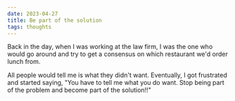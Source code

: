 ```yaml
---
date: 2023-04-27
title: Be part of the solution
tags: thoughts
---
```


Back in the day, when I was working at the law firm, I was the one who would go around and try to get a consensus on which restaurant we'd order lunch from.

All people would tell me is what they didn't want. Eventually, I got frustrated and started saying, "You have to tell me what you do want. Stop being part of the problem and become part of the solution!!"
